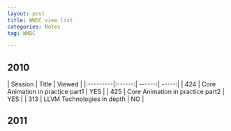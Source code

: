 ```yaml
---
layout: post
title: WWDC view list
categories: Notes
tag: WWDC

---
```


## 2010

| Session  | Title  | Viewed | 
|:---------|:------:| ------:| -----:|
| 424 | Core Animation in practice part1 | YES | 
| 425 | Core Animation in practice part2 | YES | 
| 313 | LLVM Technologies in depth | NO | 

## 2011

